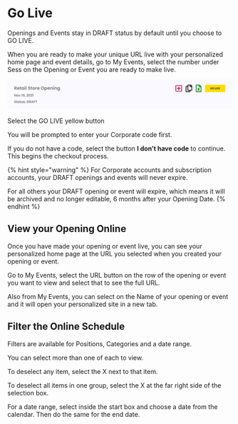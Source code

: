# Go Live

Openings and Events stay in DRAFT status by default until you choose to GO LIVE.

When you are ready to make your unique URL live with your personalized home page and event details, go to My Events, select the number under Sess on the Opening or Event you are ready to make live.

![](../../.gitbook/assets/golive.png)

Select the GO LIVE yellow button

You will be prompted to enter your Corporate code first.

If you do not have a code, select the button **I don’t have code** to continue. This begins the checkout process.

{% hint style="warning" %}
For Corporate accounts and subscription accounts, your DRAFT openings and events will never expire.

For all others your DRAFT opening or event will expire, which means it will be archived and no longer editable, 6 months after your Opening Date.
{% endhint %}

## View your Opening Online <a href="view-my-opening-online" id="view-my-opening-online"></a>

Once you have made your opening or event live, you can see your personalized home page at the URL you selected when you created your opening or event.

Go to My Events, select the URL button on the row of the opening or event you want to view and select that to see the full URL.

Also from My Events, you can select on the Name of your opening or event and it will open your personalized site in a new tab.

## Filter the Online Schedule <a href="filter-the-online-schedule" id="filter-the-online-schedule"></a>

Filters are available for Positions, Categories and a date range.

You can select more than one of each to view.

To deselect any item, select the X next to that item.

To deselect all items in one group, select the X at the far right side of the selection box.

For a date range, select inside the start box and choose a date from the calendar. Then do the same for the end date.

